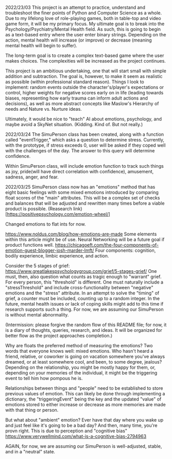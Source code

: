 2022/23/03
This project is an attempt to practice, understand and troubleshoot the finer points of Python and Computer Science as a whole. Due to my lifelong love of role-playing games, both in table-top and video game form, it will be my primary focus. My ultimate goal is to break into the Psychology/Psychiatry/Mental Health field. As such, this is going to begin as a text-based entry where the user enter binary strings. Depending on the action, mental health will increase (or improve) or decrease (meaning mental health will begin to suffer).

The long-term goal is to create a complex text-based game where the user makes choices. The complexities will be increased as the project continues.

This project is an ambitious undertaking, one that will start small with simple addition and subtraction. The goal is, however, to make it seem as realistic as possible (within professional standard reason). Things I look to implement: random events outside the character's/player's expectations or control, higher weights for negative scores early on in life (leading towards biases, representing how early trauma can inform adult actions and decisions), as well as more abstract concepts like Maslow's Hierarchy of needs and Nature vs. Nurture ideas.

Ultimately, it would be nice to "teach" AI about emotions, psychology, and maybe avoid a SkyNet situation. (Kidding. Kind of. But not really.)

2022/03/24
The SimuPerson class has been created, along with a function called "eventTrigger," which asks a question to determine stress. Currently, with the prototype, if stress exceeds 0, user will be asked if they coped well with the challenges of the day. The answer to this query will determine confidence.

Within SimuPerson class, will include emotion function to track such things as joy, pride(will have direct correlation with confidence), amusement, sadness, anger, and fear.

2022/03/25
SimuPerson class now has an "emotions" method that has eight basic feelings with some mixed emotions introduced by comparing float scores of the "main" attributes. This will be a complex set of checks and balances that will be adjusted and rewritten many times before a viable product is possible.
(Reasearch link)[https://positivepsychology.com/emotion-wheel/]

Changed emotions to flat ints for now.

https://www.noldus.com/blog/how-emotions-are-made
Some elements within this article might be of use. Neural Networking will be a future goal if product functions well.
https://chicagoeft.com/the-four-components-of-emotion-guest-blogger-josh-marder-lmft/
Four components: cognition, bodily experience, limbic experience, and action.

Consider the 5 stages of grief: https://www.greatlakespsychologygroup.com/grief/5-stages-grief/
One must, then, also question what counts as tragic enough to "warrant" grief. For every person, this "threshold" is different. One must naturally include a "stressThreshold" and include cross-functionality between "negative" emotions and the "stress" attribute. In an attempt to solve the "timing" of grief, a counter must be included, counting up to a random integer. In the future, mental health issues or lack of coping skills might add to this time if research supports such a thing. For now, we are assuming our SimuPerson is without mental abnormality.

(Intermission: please forgive the random flow of this README file; for now, it is a diary of thoughts, queries, research, and ideas. It will be organized for better flow as the project approaches completion.)

Why are floats the preferred method of measuring the emotions?
Two words that everyone knows well: mixed emotions. Who hasn't heard a friend, relative, or coworker is going on vacation somewhere you've always dreamed, or at least somewhere cool, and been, to some degree, jealous? Depending on the relationship, you might be mostly happy for them, or, depending on your memories of the individual, it might be the triggering event to tell him how pompous he is.

Relationships between things and "people" need to be established to store previous values of emotion. This can likely be done through implementing a dictionary, the "triggeringEvent" being the key and the updated "value" of emotions stored to either increase or decrease as more memories are made with that thing or person.

But what about "ambient" emotion?
Ever have that day where you wake up and just feel like it's going to be a bad day? And then, many time, you're provn right. This is due to perception and "cognitive bias" https://www.verywellmind.com/what-is-a-cognitive-bias-2794963

AGAIN, for now, we are assuming our SimuPerson is well-adjusted, stable, and in a "neutral" state.
